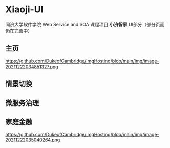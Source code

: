 # Xiaoji-UI

同济大学软件学院 Web Service and SOA 课程项目 **小济智家** UI部分（部分页面仍在完善中）

## 主页
https://github.com/DukeofCambridge/ImgHosting/blob/main/img/image-20211222034851327.png



## 情景切换



## 微服务治理



## 家庭金融
https://github.com/DukeofCambridge/ImgHosting/blob/main/img/image-20211222035040264.png
